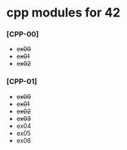 # cpp modules for 42

### [CPP-00]
- ~~ex00~~
- ~~ex01~~
- ~~ex02~~

### [CPP-01]
- ~~ex00~~
- ~~ex01~~
- ~~ex02~~
- ~~ex03~~
- ex04
- ex05
- ex06